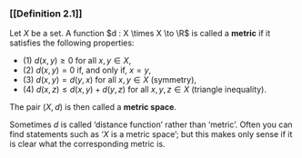 ### [[Definition 2.1]]

Let $X$ be a set. A function $d : X \times X \to \R$ is called a **metric** if it satisfies the following properties:

- (1) $d(x,y) \ge 0$ for all $x,y \in X$,
- (2) $d(x,y) = 0$ if, and only if, $x = y$,
- (3) $d(x,y) = d(y,x)$ for all $x,y \in X$ (symmetry),
- (4) $d(x,z) \le d(x,y) + d(y,z)$ for all $x,y,z \in X$ (triangle inequality).

The pair $(X,d)$ is then called a **metric space**.

Sometimes $d$ is called ‘distance function’ rather than ‘metric’. Often you can find statements such as ‘$X$ is a metric space’; but this makes only sense if it is clear what the corresponding metric is.